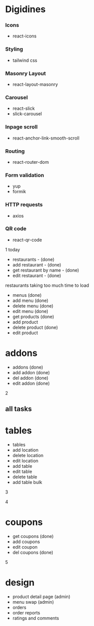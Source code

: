 # Digidines

### Icons
- react-icons

### Styling
- tailwind css

### Masonry Layout 
- react-layout-masonry

### Carousel
- react-slick
- slick-carousel

### Inpage scroll
- react-anchor-link-smooth-scroll

### Routing
- react-router-dom

### Form validation
- yup
- formik

### HTTP requests
- axios

### QR code 
- react-qr-code

    
1
today
- restaurants - (done)
- add restaurant - (done)
- get restaurant by name - (done)
- edit restaurant - (done)

restaurants taking too much time to load

- menus (done)
- add menu (done)
- delete menu (done)
- edit menu (done)
- get products (done)
- add product 
- delete product (done)
- edit product

# addons
- addons (done)
- add addon (done)
- del addon (done)
- edit addon (done)

2
## all tasks
# tables
- tables
- add location
- delete location
- edit location
- add table
- edit table
- delete table
- add table bulk

3

4
# coupons
- get coupons (done)
- add coupons
- edit coupon
- del coupons (done)

5
# design
- product detail page (admin)
- menu swap (admin)
- orders
- order reports
- ratings and comments
